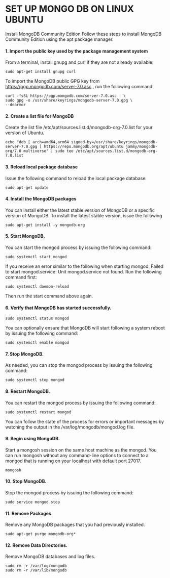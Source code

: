 # SET UP MONGO DB ON LINUX UBUNTU

Install MongoDB Community Edition
Follow these steps to install MongoDB Community Edition using the apt package manager.


#### 1. Import the public key used by the package management system
From a terminal, install gnupg and curl if they are not already available:

    sudo apt-get install gnupg curl

To import the MongoDB public GPG key from 
https://pgp.mongodb.com/server-7.0.asc
, run the following command:

    curl -fsSL https://pgp.mongodb.com/server-7.0.asc | \
    sudo gpg -o /usr/share/keyrings/mongodb-server-7.0.gpg \
    --dearmor


#### 2. Create a list file for MongoDB
Create the list file /etc/apt/sources.list.d/mongodb-org-7.0.list for your version of Ubuntu.

    echo "deb [ arch=amd64,arm64 signed-by=/usr/share/keyrings/mongodb-server-7.0.gpg ] https://repo.mongodb.org/apt/ubuntu jammy/mongodb-org/7.0 multiverse" | sudo tee /etc/apt/sources.list.d/mongodb-org-7.0.list


#### 3. Reload local package database
Issue the following command to reload the local package database:

    sudo apt-get update


#### 4. Install the MongoDB packages
You can install either the latest stable version of MongoDB or a specific version of MongoDB.
To install the latest stable version, issue the following

    sudo apt-get install -y mongodb-org


#### 5. Start MongoDB.
You can start the mongod process by issuing the following command:

    sudo systemctl start mongod

If you receive an error similar to the following when starting mongod:
Failed to start mongod.service: Unit mongod.service not found.
Run the following command first:

    sudo systemctl daemon-reload

Then run the start command above again.


#### 6. Verify that MongoDB has started successfully.
    sudo systemctl status mongod

You can optionally ensure that MongoDB will start following a system reboot by issuing the following command:

    sudo systemctl enable mongod


#### 7. Stop MongoDB.
As needed, you can stop the mongod process by issuing the following command:

    sudo systemctl stop mongod


#### 8. Restart MongoDB.
You can restart the mongod process by issuing the following command:

    sudo systemctl restart mongod

You can follow the state of the process for errors or important messages by watching the output in the /var/log/mongodb/mongod.log file.


#### 9. Begin using MongoDB.
Start a mongosh session on the same host machine as the mongod. You can run mongosh
without any command-line options to connect to a mongod that is running on your localhost with default port 27017.

    mongosh


#### 10. Stop MongoDB.
Stop the mongod process by issuing the following command:

    sudo service mongod stop


#### 11. Remove Packages.
Remove any MongoDB packages that you had previously installed.

    sudo apt-get purge mongodb-org*


#### 12. Remove Data Directories.
Remove MongoDB databases and log files.

    sudo rm -r /var/log/mongodb
    sudo rm -r /var/lib/mongodb